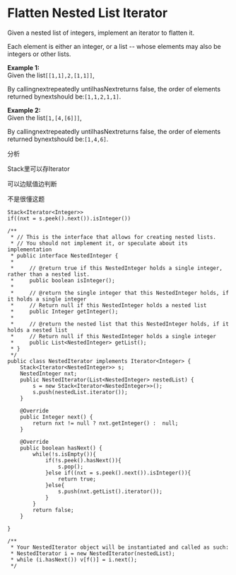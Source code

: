 # Flatten Nested List Iterator

Given a nested list of integers, implement an iterator to flatten it.

Each element is either an integer, or a list -- whose elements may also be integers or other lists.

**Example 1:**  
Given the list`[[1,1],2,[1,1]]`,

By callingnextrepeatedly untilhasNextreturns false, the order of elements returned bynextshould be:`[1,1,2,1,1]`.

**Example 2:**  
Given the list`[1,[4,[6]]]`,

By callingnextrepeatedly untilhasNextreturns false, the order of elements returned bynextshould be:`[1,4,6]`.

分析

Stack里可以存Iterator

可以边赋值边判断

不是很懂这题

```text
Stack<Iterator<Integer>>
if((nxt = s.peek().next()).isInteger())
```

```text
/**
 * // This is the interface that allows for creating nested lists.
 * // You should not implement it, or speculate about its implementation
 * public interface NestedInteger {
 *
 *     // @return true if this NestedInteger holds a single integer, rather than a nested list.
 *     public boolean isInteger();
 *
 *     // @return the single integer that this NestedInteger holds, if it holds a single integer
 *     // Return null if this NestedInteger holds a nested list
 *     public Integer getInteger();
 *
 *     // @return the nested list that this NestedInteger holds, if it holds a nested list
 *     // Return null if this NestedInteger holds a single integer
 *     public List<NestedInteger> getList();
 * }
 */
public class NestedIterator implements Iterator<Integer> {
    Stack<Iterator<NestedInteger>> s;
    NestedInteger nxt;
    public NestedIterator(List<NestedInteger> nestedList) {
        s = new Stack<Iterator<NestedInteger>>();
        s.push(nestedList.iterator());
    }

    @Override
    public Integer next() {
        return nxt != null ? nxt.getInteger() :  null;
    }

    @Override
    public boolean hasNext() {
        while(!s.isEmpty()){
            if(!s.peek().hasNext()){
                s.pop();
            }else if((nxt = s.peek().next()).isInteger()){
                return true;
            }else{
                s.push(nxt.getList().iterator());
            }
        }
        return false;
    }

}

/**
 * Your NestedIterator object will be instantiated and called as such:
 * NestedIterator i = new NestedIterator(nestedList);
 * while (i.hasNext()) v[f()] = i.next();
 */
```

